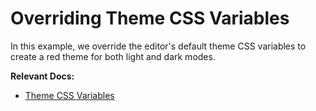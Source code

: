 # Overriding Theme CSS Variables

In this example, we override the editor's default theme CSS variables to create a red theme for both light and dark modes.

**Relevant Docs:**

- [Theme CSS Variables](/docs/styling-theming/themes#theme-css-variables)